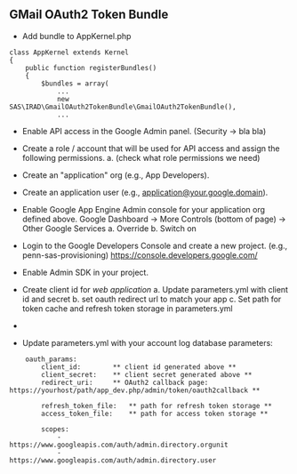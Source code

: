 ## GMail OAuth2 Token Bundle ##

- Add bundle to AppKernel.php
````
class AppKernel extends Kernel
{
    public function registerBundles()
    {
        $bundles = array(
            ...
            new SAS\IRAD\GmailOAuth2TokenBundle\GmailOAuth2TokenBundle(),
            ...
````


- Enable API access in the Google Admin panel. (Security -> bla bla)

- Create a role / account that will be used for API access and assign the following permissions.
    a. (check what role permissions we need)

- Create an "application" org (e.g., App Developers).

- Create an application user (e.g., application@your.google.domain).

- Enable Google App Engine Admin console for your application org defined above. 
    Google Dashboard -> More Controls (bottom of page) -> Other Google Services
    a. Override
    b. Switch on

- Login to the Google Developers Console and create a new project. (e.g., penn-sas-provisioning)
    https://console.developers.google.com/

- Enable Admin SDK in your project.

- Create client id for *web application*
    a. Update parameters.yml with client id and secret
    b. set oauth redirect url to match your app 
    c. Set path for token cache and refresh token storage in parameters.yml 

-

- Update parameters.yml with your account log database parameters:
````
    oauth_params:
        client_id:        ** client id generated above **
        client_secret:    ** client secret generated above ** 
        redirect_uri:     ** OAuth2 callback page: https://yourhost/path/app_dev.php/admin/token/oauth2callback **

        refresh_token_file:   ** path for refresh token storage **
        access_token_file:    ** path for access token storage **

        scopes:           
            -                 https://www.googleapis.com/auth/admin.directory.orgunit
            -                 https://www.googleapis.com/auth/admin.directory.user
````
